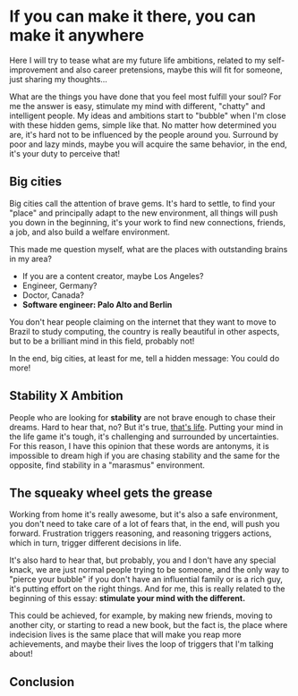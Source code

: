 # If you can make it there, you can make it anywhere

Here I will try to tease what are my future life ambitions, related to my self-improvement and also career pretensions, maybe this will fit for someone, just sharing my thoughts...

What are the things you have done that you feel most fulfill your soul?
For me the answer is easy, stimulate my mind with different, "chatty" and intelligent people. My ideas and ambitions start to "bubble" when I'm close with these hidden gems, simple like that. No matter how determined you are, it's hard not to be influenced by the people around you. Surround by poor and lazy minds, maybe you will acquire the same behavior, in the end, it's your duty to perceive that!

## Big cities

Big cities call the attention of brave gems. It's hard to settle, to find your "place" and principally adapt to the new environment, all things will push you down in the beginning, it's your work to find new connections, friends, a job, and also build a welfare environment.

This made me question myself, what are the places with outstanding brains in my area?

- If you are a content creator, maybe Los Angeles?
- Engineer, Germany?
- Doctor, Canada?
- **Software engineer: Palo Alto and Berlin**

You don't hear people claiming on the internet that they want to move to Brazil to study computing, the country is really beautiful in other aspects, but to be a brilliant mind in this field, probably not!

In the end, big cities, at least for me, tell a hidden message: You could do more! 

## Stability X Ambition

People who are looking for **stability** are not brave enough to chase their dreams. Hard to hear that, no? But it's true, [that's life](https://www.youtube.com/watch?v=TnlPtaPxXfc). Putting your mind in the life game it's tough, it's challenging and surrounded by uncertainties. For this reason, I have this opinion that these words are antonyms, it is impossible to dream high if you are chasing stability and the same for the opposite, find stability in a "marasmus" environment.


## The squeaky wheel gets the grease

Working from home it's really awesome, but it's also a safe environment, you don't need to take care of a lot of fears that, in the end, will push you forward. Frustration triggers reasoning, and reasoning triggers actions, which in turn, trigger different decisions in life. 

It's also hard to hear that, but probably, you and I don't have any special knack, we are just normal people trying to be someone, and the only way to "pierce your bubble" if you don't have an influential family or is a rich guy, it's putting effort on the right things. And for me, this is really related to the beginning of this essay: **stimulate your mind with the different.**

This could be achieved, for example, by making new friends, moving to another city, or starting to read a new book, but the fact is, the place where indecision lives is the same place that will make you reap more achievements, and maybe their lives the loop of triggers that I'm talking about!

## Conclusion


